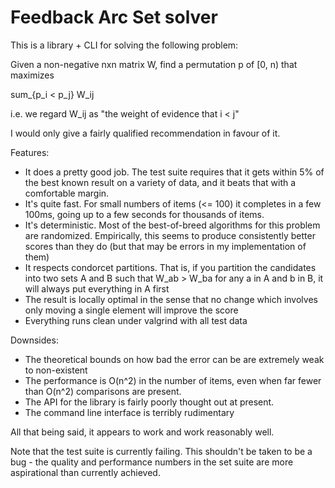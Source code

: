 # Feedback Arc Set solver

This is a library + CLI for solving the following problem:

Given a non-negative nxn matrix W, find a permutation p of [0, n) that maximizes

  sum_{p_i < p_j} W_ij

i.e. we regard W_ij as "the weight of evidence that i < j"

I would only give a fairly qualified recommendation in favour of it. 

Features:

* It does a pretty good job. The test suite requires that it gets within 5% of the best known result on a variety of data, and it beats that with a comfortable margin.
* It's quite fast. For small numbers of items (<= 100) it completes in a few 100ms, going up to a few seconds for thousands of items.
* It's deterministic. Most of the best-of-breed algorithms for this problem are randomized. Empirically, this seems to produce consistently better scores than they do (but that may be errors in my implementation of them)
* It respects condorcet partitions. That is, if you partition the candidates into two sets A and B such that W_ab > W_ba for any a in A and b in B, it will always put everything in A first
* The result is locally optimal in the sense that no change which involves only moving a single element will improve the score
* Everything runs clean under valgrind with all test data
  
Downsides:

* The theoretical bounds on how bad the error can be are extremely weak to non-existent
* The performance is O(n^2) in the number of items, even when far fewer than O(n^2) comparisons are present. 
* The API for the library is fairly poorly thought out at present.
* The command line interface is terribly rudimentary

All that being said, it appears to work and work reasonably well.

Note that the test suite is currently failing. This shouldn't be taken to be a bug - the quality and performance numbers in the set suite are more aspirational than currently achieved. 
